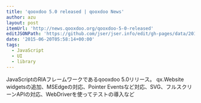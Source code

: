 ```yaml
---
title: 'qooxdoo 5.0 released | qooxdoo News'
author: azu
layout: post
itemUrl: 'http://news.qooxdoo.org/qooxdoo-5-0-released'
editJSONPath: 'https://github.com/jser/jser.info/edit/gh-pages/data/2015/06/index.json'
date: '2015-06-20T05:58:14+00:00'
tags:
  - JavaScript
  - UI
  - library
---
```

JavaScriptのRIAフレームワークであるqooxdoo 5.0リリース。
qx.Website widgetsの追加、MSEdgeの対応、Pointer Eventsなど対応、SVG、フルスクリーンAPIの対応、WebDriverを使ってテストの導入など
